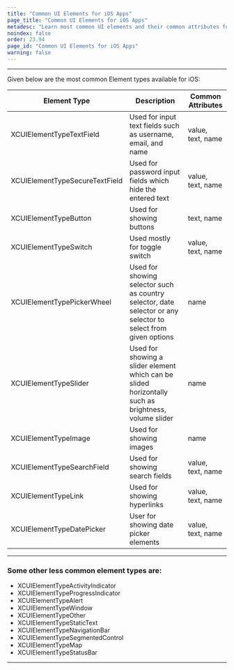 ```yaml
---
title: "Common UI Elements for iOS Apps"
page_title: "Common UI Elements for iOS Apps"
metadesc: "Learn most common UI elements and their common attributes for iOS apps (XCUITest Elements) | Common UI elements for iOS apps, descriptions & attributes"
noindex: false
order: 23.94
page_id: "Common UI Elements for iOS Apps"
warning: false
---
```


---

Given below are the most common Element types available for iOS:

| **Element Type** | **Description** | **Common Attributes** |
| --- | --- | --- |
| XCUIElementTypeTextField | Used for input text fields such as username, email, and name | value, text, name |
| XCUIElementTypeSecureTextField | Used for password input fields which hide the entered text | value, text, name |
| XCUIElementTypeButton | Used for showing buttons | text, name |
| XCUIElementTypeSwitch | Used mostly for toggle switch | value, text, name |
| XCUIElementTypePickerWheel | Used for showing selector such as country selector, date selector or any selector to select from given options | name |
| XCUIElementTypeSlider | Used for showing a slider element which can be slided horizontally such as brightness, volume slider | name |
| XCUIElementTypeImage | Used for showing images | name |
| XCUIElementTypeSearchField | Used for showing search fields | value, text, name |
| XCUIElementTypeLink | Used for showing hyperlinks | value, text, name |
| XCUIElementTypeDatePicker | User for showing date picker elements | value, text, name |

---

### **Some other less common element types are:**

- XCUIElementTypeActivityIndicator
- XCUIElementTypeProgressIndicator
- XCUIElementTypeAlert
- XCUIElementTypeWindow
- XCUIElementTypeOther
- XCUIElementTypeStaticText
- XCUIElementTypeNavigationBar
- XCUIElementTypeSegmentedControl
- XCUIElementTypeMap
- XCUIElementTypeStatusBar

---